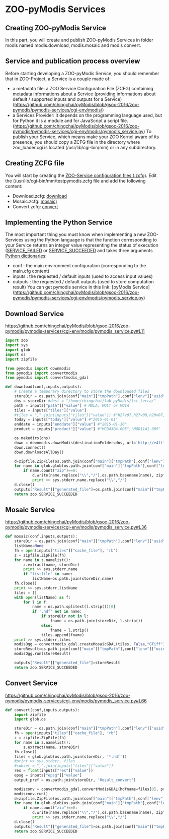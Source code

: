 # ZOO-pyModis Services

## Creating ZOO-pyModis Service
In this part, you will create and publish ZOO-pyModis Services in folder modis named modis.download, modis.mosaic and modis convert.

## Service and publication process overview
Before starting developing a ZOO-pyModis Service, you should remember that in ZOO-Project, a Service is a couple made of:
  - a metadata file: a ZOO Service Configuration File (ZCFG) containing metadata informations about a Service (providing informations about default / supported inputs and outputs for a Service) (https://github.com/chingchai/pyModis/blob/gsoc-2016/zoo-pymodis/pymodis-services/cgi-env/modis/)
  - a Services Provider: it depends on the programming language used, but for Python it is a module and for JavaScript a script file. (https://github.com/chingchai/pyModis/blob/gsoc-2016/zoo-pymodis/pymodis-services/cgi-env/modis/pymodis_service.py)
To publish your Service, which means make your ZOO Kernel aware of its presence, you should copy a ZCFG file in the directory where zoo_loader.cgi is located (/usr/lib/cgi-bin/mm) or in any subdirectory.

## Creating ZCFG file
You will start by creating the [ZOO-Service configuration files (.zcfg)](http://zoo-project.org/docs/services/zcfg-reference.html). Edit the (/usr/lib/cgi-bin/mm/testpymodis.zcfg file and add the following content:
  - Download.zcfg: [download](https://github.com/chingchai/pyModis/blob/gsoc-2016/zoo-pymodis/pymodis-services/cgi-env/modis/download.zcfg)
  - Mosaic.zcfg: [mosaic)](https://github.com/chingchai/pyModis/blob/gsoc-2016/zoo-pymodis/pymodis-services/cgi-env/modis/mosaic.zcfg)
  - Convert.zcfg: [convert](https://github.com/chingchai/pyModis/blob/gsoc-2016/zoo-pymodis/pymodis-services/cgi-env/modis/convert.zcfg)
  
## Implementing the Python Service
The most important thing you must know when implementing a new ZOO-Services using the Python language is that the function corresponding to your Service returns an integer value representing the status of execution ([SERVICE_FAILED](http://zoo-project.org/workshops/2014/first_service.html#f1) or [SERVICE_SUCCEEDED](http://zoo-project.org/workshops/2014/first_service.html#f2) and takes three arguments [Python dictionaries](https://docs.python.org/3/tutorial/datastructures.html#dictionaries):
  - conf : the main environment configuration (corresponding to the main.cfg content)
  - inputs : the requested / default inputs (used to access input values)
  - outputs : the requested / default outputs (used to store computation result)
You can get pymodis service in this link: [pyModis Service] (https://github.com/chingchai/pyModis/blob/gsoc-2016/zoo-pymodis/pymodis-services/cgi-env/modis/pymodis_service.py)


## Download Service
https://github.com/chingchai/pyModis/blob/gsoc-2016/zoo-pymodis/pymodis-services/cgi-env/modis/pymodis_service.py#L11
```python
import zoo
import sys
import glob
import os
import zipfile

from pymodis import downmodis
from pymodis import convertmodis
from pymodis import convertmodis_gdal

def download(conf,inputs,outputs):
    # Create a temporary directory to store the downloaded files
    storeDir = os.path.join(conf["main"]["tmpPath"],conf["lenv"]["usid"])
    dns = storeDir #dest = "/home/chingchai/lab-pyModis/lst_terra/"
    path = inputs["path"]["value"] # MOLA, MOLT or MOTA
    tiles = inputs["tiles"]["value"]
    #tiles = ",".join(inputs["tiles"]["value"]) #"h27v07,h27v08,h28v07,h28v08" Thailand extent
    today = inputs["today"]["value"] #"2015-01-01"
    enddate = inputs["enddate"]["value"] #"2015-01-30"
    product = inputs["product"]["value"] #"MCD43B4.005","MOD11A1.005"

    os.makedirs(dns)
    down = downmodis.downModis(destinationFolder=dns, url='http://e4ftl01.cr.usgs.gov', path=path, tiles=tiles, today=today, enddate=enddate, product=product)
    down.connect()
    down.downloadsAllDay()

    d=zipfile.ZipFile(os.path.join(conf["main"]["tmpPath"],conf["lenv"]["usid"]+".zip"), 'w')
    for name in glob.glob(os.path.join(conf["main"]["tmpPath"],conf["lenv"]["usid"],"*")):
        if name.count("zip")==0:
            d.write(name.replace("\\","/"),os.path.basename(name), zipfile.ZIP_DEFLATED)
            print >> sys.stderr,name.replace("\\","/")
    d.close()
    outputs["Result"]["generated_file"]=os.path.join(conf["main"]["tmpPath"],conf["lenv"]["usid"]+".zip")
    return zoo.SERVICE_SUCCEEDED

```

## Mosaic Service
https://github.com/chingchai/pyModis/blob/gsoc-2016/zoo-pymodis/pymodis-services/cgi-env/modis/pymodis_service.py#L36
```python
def mosaic(conf,inputs,outputs):
    storeDir = os.path.join(conf["main"]["tmpPath"],conf["lenv"]["usid"])
    listName=None
    fh = open(inputs["tiles"]["cache_file"], 'rb')
    z = zipfile.ZipFile(fh)
    for name in z.namelist():
        z.extract(name, storeDir)
        print >> sys.stderr,name
        if "listfile" in name:
            listName=os.path.join(storeDir,name)
    fh.close()
    print >> sys.stderr,listName
    tiles = []
    with open(listName) as f:
        for l in f:
            name = os.path.splitext(l.strip())[0]
            if '.hdf' not in name:
                if storeDir not in l:
                    fname = os.path.join(storeDir, l.strip())
                else:
                    fname = l.strip()
                tiles.append(fname)
    print >> sys.stderr,tiles
    modisOgg = convertmodis_gdal.createMosaicGDAL(tiles, False,"GTiff")
    storeResult=os.path.join(conf["main"]["tmpPath"],conf["lenv"]["usid"]+".tif")
    modisOgg.run(storeResult)

    outputs["Result"]["generated_file"]=storeResult
    return zoo.SERVICE_SUCCEEDED
```

## Convert Service
https://github.com/chingchai/pyModis/blob/gsoc-2016/zoo-pymodis/pymodis-services/cgi-env/modis/pymodis_service.py#L66
```python
def convert(conf,inputs,outputs):
    import zipfile
    import glob,os

    storeDir = os.path.join(conf["main"]["tmpPath"],conf["lenv"]["usid"])
    fh = open(inputs["tiles"]["cache_file"], 'rb')
    z = zipfile.ZipFile(fh)
    for name in z.namelist():
        z.extract(name, storeDir)
    fh.close()
    files = glob.glob(os.path.join(storeDir, '*.hdf'))
    #print >> sys.stderr, files
    #subset = ",".join(inputs["tiles"]["value"])
    res = float(inputs["res"]["value"])
    epsg = inputs["epsg"]["value"]
    output_pref = os.path.join(storeDir, 'Result_convert')

    modisconv = convertmodis_gdal.convertModisGDAL(hdfname=files[0], prefix=output_pref, subset=[1,1,1,1,1,1,1,1,1,1,1,1], res=res, epsg=epsg)
    modisconv.run()
    d=zipfile.ZipFile(os.path.join(conf["main"]["tmpPath"],conf["lenv"]["usid"]+".zip"), 'w')
    for name in glob.glob(os.path.join(conf["main"]["tmpPath"],conf["lenv"]["usid"],"*.tif")):
        if name.count("zip")==0:
            d.write(name.replace("\\","/"),os.path.basename(name), zipfile.ZIP_DEFLATED)
            print >> sys.stderr,name.replace("\\","/")
    d.close()
    outputs["Result"]["generated_file"]=os.path.join(conf["main"]["tmpPath"],conf["lenv"]["usid"]+".zip")
    return zoo.SERVICE_SUCCEEDED
```
